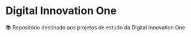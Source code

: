 # Digital Innovation One
:books: Repositório destinado aos projetos de estudo da Digital Innovation One
